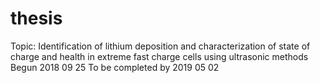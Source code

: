 # thesis
Topic: Identification of lithium deposition and characterization of state of charge and health in extreme fast charge cells using ultrasonic methods
Begun 2018 09 25
To be completed by 2019 05 02
